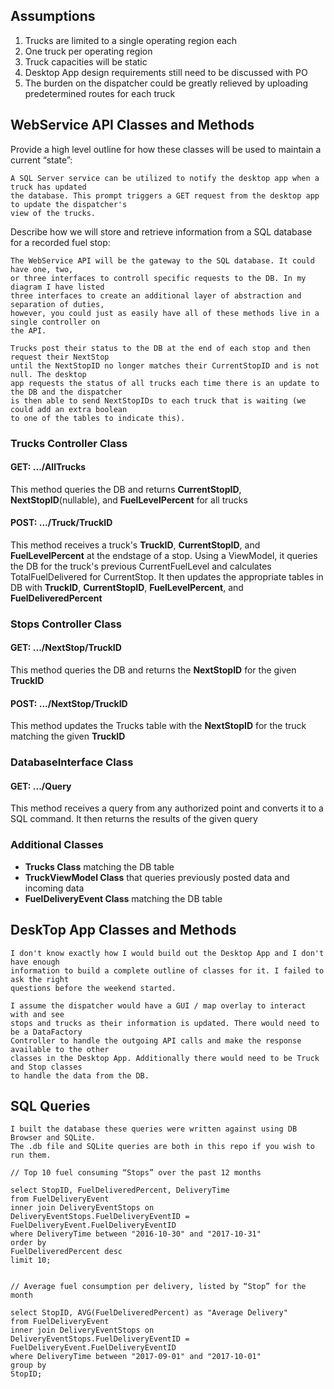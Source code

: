 ## Assumptions 

1. Trucks are limited to a single operating region each
1. One truck per operating region
1. Truck capacities will be static
1. Desktop App design requirements still need to be discussed with PO
1. The burden on the dispatcher could be greatly relieved by uploading predetermined routes
for each truck


## WebService API Classes and Methods

Provide a high level outline for how these classes will be used to maintain a
current “state”:

    A SQL Server service can be utilized to notify the desktop app when a truck has updated
    the database. This prompt triggers a GET request from the desktop app to update the dispatcher's
    view of the trucks.

Describe how we will store and retrieve information from a SQL database for a
recorded fuel stop:

    The WebService API will be the gateway to the SQL database. It could have one, two,
    or three interfaces to controll specific requests to the DB. In my diagram I have listed
    three interfaces to create an additional layer of abstraction and separation of duties, 
    however, you could just as easily have all of these methods live in a single controller on 
    the API.

    Trucks post their status to the DB at the end of each stop and then request their NextStop
    until the NextStopID no longer matches their CurrentStopID and is not null. The desktop
    app requests the status of all trucks each time there is an update to the DB and the dispatcher
    is then able to send NextStopIDs to each truck that is waiting (we could add an extra boolean
    to one of the tables to indicate this).


### Trucks Controller Class

#### GET: .../AllTrucks
This method queries the DB and returns **CurrentStopID**, **NextStopID**(nullable), and 
**FuelLevelPercent** for all trucks

#### POST: .../Truck/TruckID
This method receives a truck's **TruckID**, **CurrentStopID**, and **FuelLevelPercent** 
at the endstage of a stop. Using a ViewModel, it queries the DB for the truck's 
previous CurrentFuelLevel and calculates TotalFuelDelivered for CurrentStop. It then 
updates the appropriate tables in DB with **TruckID**, **CurrentStopID**, **FuelLevelPercent**, and 
**FuelDeliveredPercent**

### Stops Controller Class

#### GET: .../NextStop/TruckID
This method queries the DB and returns the **NextStopID** for the given **TruckID**

#### POST: .../NextStop/TruckID
This method updates the Trucks table with the **NextStopID** for the truck matching the given 
**TruckID**

### DatabaseInterface Class

#### GET: .../Query
This method receives a query from any authorized point and converts it to a SQL 
command. It then returns the results of the given query


### Additional Classes

- **Trucks Class** matching the DB table
- **TruckViewModel Class** that queries previously posted data and incoming data
- **FuelDeliveryEvent Class** matching the DB table


## DeskTop App Classes and Methods

    I don't know exactly how I would build out the Desktop App and I don't have enough 
    information to build a complete outline of classes for it. I failed to ask the right 
    questions before the weekend started.

    I assume the dispatcher would have a GUI / map overlay to interact with and see
    stops and trucks as their information is updated. There would need to be a DataFactory 
    Controller to handle the outgoing API calls and make the response available to the other
    classes in the Desktop App. Additionally there would need to be Truck and Stop classes 
    to handle the data from the DB.



## SQL Queries
    I built the database these queries were written against using DB Browser and SQLite. 
    The .db file and SQLite queries are both in this repo if you wish to run them.

    // Top 10 fuel consuming “Stops” over the past 12 months

    select StopID, FuelDeliveredPercent, DeliveryTime 
    from FuelDeliveryEvent 
    inner join DeliveryEventStops on DeliveryEventStops.FuelDeliveryEventID = FuelDeliveryEvent.FuelDeliveryEventID
    where DeliveryTime between "2016-10-30" and "2017-10-31"
    order by
    FuelDeliveredPercent desc
    limit 10;


    // Average fuel consumption per delivery, listed by “Stop” for the month

    select StopID, AVG(FuelDeliveredPercent) as "Average Delivery"
    from FuelDeliveryEvent 
    inner join DeliveryEventStops on DeliveryEventStops.FuelDeliveryEventID = FuelDeliveryEvent.FuelDeliveryEventID
    where DeliveryTime between "2017-09-01" and "2017-10-01"
    group by 
    StopID;